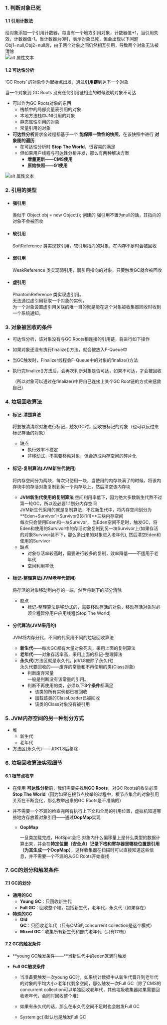 
### **1. 判断对象已死**   

#### **1.1 引用计数法**

给对象添加一个引用计数器，每当有一个地方引用对象，计数器值+1，当引用失效，计数器值-1。当计数器为0时，表示对象已死，但会出现以下问题   
Obj1=null,Obj2=null后，由于两个对象之间仍然相互引用，导致两个对象无法被清除   
![alt 属性文本](p/img_3.png)

#### **1.2 可达性分析**

‘GC Roots’ 的对象作为起始点出发，通过**引用链**到达下一个对象

当一个对象到 GC Roots 没有任何引用链相连的时候说明对象不可达

* 可以作为GC Roots对象的东西
  * 栈帧中的局部变量表引用的对象
  * 本地方法栈中JNI引用的对象
  * 静态属性引用的对象
  * 常量引用的对象
* **可达性分析**要求全过程都基于一个 **能保障一致性的快照**，在该快照中进行 **对象图的遍历**
  * 在可达性分析时 **Stop The World**，很容易的满足
  * 但如果用户线程与可达性分析并发，那么有两种解决方案
    * **增量更新——CMS使用**
    * **原始快照——G1使用**

![alt 属性文本](p/img_4.png)  

### **2. 引用的类型** 

* #### **强引用**   
  
  类似于 Object obj = new Object(); 创建的 
  强引用不置为null的话，其指向的对象不会被回收  
* #### **软引用**   
  
  SoftReference 类实现软引用，软引用指向的对象，在内存不足时会被回收  
* #### **弱引用**  
  
  WeakReference 类实现弱引用，弱引用指向的对象，只要触发GC就会被回收  
* #### **虚引用**   
  
  PhantomReference 类实现虚引用。   
  无法通过虚引用获取一个对象的实例，  
  为一个对象设置虚引用关联的唯一目的就是能在这个对象被收集器回收时收到一个系统通知。  

### **3. 对象被回收的条件**  

* 可达性分析，该对象没有与GC Roots相连接的引用链，将进行如下操作

* 如果对象还没有执行finalize()方法，就会被放入F-Queue中

* 当GC触发时，Finalizer线程会F-Queue中的对象的finalize()方法

* 执行完finalize()方法后，会再次判断对象是否可达，如果不可达，才会被回收

  （所以对象可以通过在finalize()中将自己连接上某个GC Root链的方式来拯救自己）

### **4. 垃圾回收算法**  

* #### **标记-清楚算法**   
  
  将要被清清除对象进行标记，触发GC时，回收被标记的对象（也可以反过来标记存活的对象）    
  
  * 缺点
    * 执行效率不稳定
    * 非移动式，不需要移动对象，但会造成内存空间的碎片化
  
* #### **标记-复制算法**(JVM新生代使用)   
  
  将内存空间分为两块，每次只使用一块，当使用的内存块满了的时候，将该内存块中的存活对象复制到另一个内存块上，然后清空该内存块    
  
  * **JVM新生代使用的复制算法**
    空间利用率低下，因为绝大多数新生代熬不过第一轮GC，所以没必要1:1划分内存空间   
    JVM新生代采用的就是复制算法，不过新生代中，将内存空间划分为**Eden+Survivor1+Survivor2(8:1:1)**三块内存空间   
    每次只会使用Eden和一块Survivor，
    当Eden空间不足时，触发GC，将Eden和使用的Survivor中的存活对象复制到另一块Survivor上(如果存活的对象Survivor装不下，那么多出来的对象进入老年代),
    然后清空Eden和使用的Survivor  
  * 缺点
    * 对象存活率较高时，需要进行较多的复制，效率降低——不适用于老年代
    * 空间利用率低
  
* #### **标记-整理算法**(JVM老年代使用)  
  
  将存活的对象移动到内存的一端，然后将剩下的部分清除
  
  * 缺点
    * 标记-整理算法是移动式的，需要移动存活的对象，移动存活对象时必须全程暂停用户应用线程(Stop The World)


* #### **分代算法**(JVM采用的)  
  
  JVM将内存分代，不同的代采用不同的垃圾回收算法  
  
  * **新生代**——每次GC都有大量对象死去，采用上面的复制算法  
  * **老年代**——对象存活率高，采用上面的标记-整理算法  
  * **永久代**(方法区就是永久代，jdk1.8废除了永久代)     
    永久代要回收的——废弃的常量和不再使用的类(Class对象)   
    * 判断废弃常量   
      一般是判断没有该常量的引用。
    * 判断不再使用的类，必须以下**3个条件**都满足  
       * 该类的所有实例都已被回收  
       * 加载该类的ClassLoader已被回收  
       * 该类的Class对象没有被引用

### **5. JVM内存空间的另一种划分方式**

* 堆
   * 新生代
   * 老年代
* 方法区(永久代)——JDK1.8后移除



### **6. 垃圾回收算法实现细节**

#### **6.1 根节点枚举**

* 在使用 **可达性分析**前，我们需要先找到**GC Roots**，对GC Roots的枚举必须 **Stop The World**（因为如果在根节点枚举的过程中，根节点集合的对象引用关系在不断变化，那么枚举出来的GC Roots是不准确的）

* 并不需要一个不漏的检查完所有执行上下文和全局的引用位置，虚拟机知道哪些地方存放着对象引用——通过**OopMap**实现

  * **OopMap**

    一旦类加载完成，HotSpot会把 对象内什么偏移量上是什么类型的数据计算出来，并会在**特定位置（安全点）**记录下栈和寄存器里哪些位置是引用**（为其生成一个OopMap）**，这样收集器在扫描时可以直接知道这些信息，并不需要一个不漏的从GC Roots开始查找





### 7. GC的划分和触发条件

#### 7.1 GC的划分

* **通用的GC**
  * **Young GC**：只回收新生代
  * **Full GC**：回收整个堆，包括新生代，老年代，永久代（如果存在）
* **特殊的GC**
  * **Old GC**：只回收老年代（只有CMS的concurrent collection是这个模式）
  * **Mixed GC**：收集所有新生代和部门老年代（只有G1有）





#### 7.2 GC的触发条件

* **young GC触发条件——**当新生代中的eden区满时触发

* **Full GC触发条件**

  * 当准备要触发一次young GC时，如果统计数据中从新生代晋升到老年代的对象的平均大小>老年代剩余空间，那么触发一次Full GC（除了CMS的concurrent collection可以单独回收老年代，其他垃圾收集器如果需要回收老年代，会同时回收整个堆）

  * 如果有永久代的话，那么在永久代空间不足时也会触发Full GC
  * System.gc()默认也是触发Full GC
